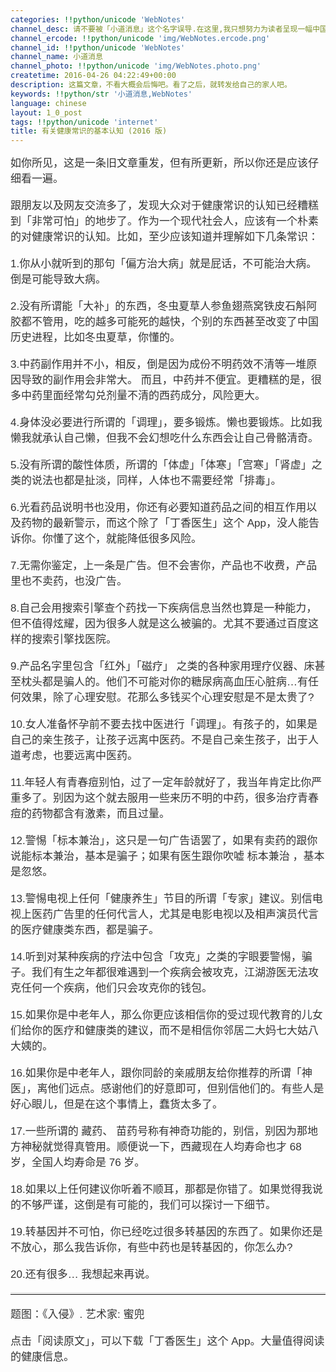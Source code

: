 ```yaml
---
categories: !!python/unicode 'WebNotes'
channel_desc: 请不要被「小道消息」这个名字误导.在这里,我只想努力为读者呈现一幅中国互联网的清明上河图.
channel_ercode: !!python/unicode 'img/WebNotes.ercode.png'
channel_id: !!python/unicode 'WebNotes'
channel_name: 小道消息
channel_photo: !!python/unicode 'img/WebNotes.photo.png'
createtime: 2016-04-26 04:22:49+00:00
description: 这篇文章，不看大概会后悔吧。看了之后，就转发给自己的家人吧。
keywords: !!python/str '小道消息,WebNotes'
language: chinese
layout: 1_0_post
tags: !!python/unicode 'internet'
title: 有关健康常识的基本认知 (2016 版)
---
```

<div class="rich_media_content" id="js_content">
<p style="font-family: Avenir, sans-serif; border: 0px; font-size: 17px; margin-top: 12px; margin-bottom: 18px; padding: 0px; outline: 0px; color: rgb(51, 51, 51); white-space: normal;">
         如你所见，这是一条旧文章重发，但有所更新，所以你还是应该仔细看一遍。
        </p>
<p style="font-family: Avenir, sans-serif; border: 0px; font-size: 17px; margin-top: 12px; margin-bottom: 18px; padding: 0px; outline: 0px; color: rgb(51, 51, 51); white-space: normal;">
         跟朋友以及网友交流多了，发现大众对于健康常识的认知已经糟糕到「非常可怕」的地步了。作为一个现代社会人，应该有一个朴素的对健康常识的认知。比如，至少应该知道并理解如下几条常识：
        </p>
<p style="font-family: Avenir, sans-serif; border: 0px; font-size: 17px; margin-top: 12px; margin-bottom: 18px; padding: 0px; outline: 0px; color: rgb(51, 51, 51); white-space: normal;">
         1.你从小就听到的那句「偏方治大病」就是屁话，不可能治大病。倒是可能导致大病。
        </p>
<p style="font-family: Avenir, sans-serif; border: 0px; font-size: 17px; margin-top: 12px; margin-bottom: 18px; padding: 0px; outline: 0px; color: rgb(51, 51, 51); white-space: normal;">
         2.没有所谓能「大补」的东西，冬虫夏草人参鱼翅燕窝铁皮石斛阿胶都不管用，吃的越多可能死的越快，个别的东西甚至改变了中国历史进程，比如冬虫夏草，你懂的。
        </p>
<p style="font-family: Avenir, sans-serif; border: 0px; font-size: 17px; margin-top: 12px; margin-bottom: 18px; padding: 0px; outline: 0px; color: rgb(51, 51, 51); white-space: normal;">
         3.中药副作用并不小，相反，倒是因为成份不明药效不清等一堆原因导致的副作用会非常大。 而且，中药并不便宜。更糟糕的是，很多中药里面经常勾兑剂量不清的西药成分，风险更大。
        </p>
<p style="font-family: Avenir, sans-serif; border: 0px; font-size: 17px; margin-top: 12px; margin-bottom: 18px; padding: 0px; outline: 0px; color: rgb(51, 51, 51); white-space: normal;">
         4.身体没必要进行所谓的「调理」，要多锻炼。懒也要锻炼。比如我懒我就承认自己懒，但我不会幻想吃什么东西会让自己骨骼清奇。
        </p>
<p style="font-family: Avenir, sans-serif; border: 0px; font-size: 17px; margin-top: 12px; margin-bottom: 18px; padding: 0px; outline: 0px; color: rgb(51, 51, 51); white-space: normal;">
         5.没有所谓的酸性体质，所谓的「体虚」「体寒」「宫寒」「肾虚」之类的说法也都是扯淡，同样，人体也不需要经常「排毒」。
        </p>
<p style="font-family: Avenir, sans-serif; border: 0px; font-size: 17px; margin-top: 12px; margin-bottom: 18px; padding: 0px; outline: 0px; color: rgb(51, 51, 51); white-space: normal;">
         6.光看药品说明书也没用，你还有必要知道药品之间的相互作用以及药物的最新警示，而这个除了「丁香医生」这个 App，没人能告诉你。你懂了这个，就能降低很多风险。
        </p>
<p style="font-family: Avenir, sans-serif; border: 0px; font-size: 17px; margin-top: 12px; margin-bottom: 18px; padding: 0px; outline: 0px; color: rgb(51, 51, 51); white-space: normal;">
         7.无需你鉴定，上一条是广告。但不会害你，产品也不收费，产品里也不卖药，也没广告。
        </p>
<p style="font-family: Avenir, sans-serif; border: 0px; font-size: 17px; margin-top: 12px; margin-bottom: 18px; padding: 0px; outline: 0px; color: rgb(51, 51, 51); white-space: normal;">
         8.自己会用搜索引擎查个药找一下疾病信息当然也算是一种能力，但不值得炫耀，因为很多人就是这么被骗的。尤其不要通过百度这样的搜索引擎找医院。
        </p>
<p style="font-family: Avenir, sans-serif; border: 0px; font-size: 17px; margin-top: 12px; margin-bottom: 18px; padding: 0px; outline: 0px; color: rgb(51, 51, 51); white-space: normal;">
         9.产品名字里包含「红外」「磁疗」 之类的各种家用理疗仪器、床甚至枕头都是骗人的。他们不可能对你的糖尿病高血压心脏病…有任何效果，除了心理安慰。花那么多钱买个心理安慰是不是太贵了?
        </p>
<p style="font-family: Avenir, sans-serif; border: 0px; font-size: 17px; margin-top: 12px; margin-bottom: 18px; padding: 0px; outline: 0px; color: rgb(51, 51, 51); white-space: normal;">
         10.女人准备怀孕前不要去找中医进行「调理」。有孩子的，如果是自己的亲生孩子，让孩子远离中医药。不是自己亲生孩子，出于人道考虑，也要远离中医药。
        </p>
<p style="font-family: Avenir, sans-serif; border: 0px; font-size: 17px; margin-top: 12px; margin-bottom: 18px; padding: 0px; outline: 0px; color: rgb(51, 51, 51); white-space: normal;">
         11.年轻人有青春痘别怕，过了一定年龄就好了，我当年肯定比你严重多了。别因为这个就去服用一些来历不明的中药，很多治疗青春痘的药物都含有激素，而且过量。
        </p>
<p style="font-family: Avenir, sans-serif; border: 0px; font-size: 17px; margin-top: 12px; margin-bottom: 18px; padding: 0px; outline: 0px; color: rgb(51, 51, 51); white-space: normal;">
         12.警惕「标本兼治」，这只是一句广告语罢了，如果有卖药的跟你说能标本兼治，基本是骗子；如果有医生跟你吹嘘
         <span style="color: rgb(51, 51, 51); font-family: Avenir, sans-serif; font-size: 17px;">
          标本兼治
         </span>
         ，基本是忽悠。
        </p>
<p style="font-family: Avenir, sans-serif; border: 0px; font-size: 17px; margin-top: 12px; margin-bottom: 18px; padding: 0px; outline: 0px; color: rgb(51, 51, 51); white-space: normal;">
         13.警惕电视上任何「健康养生」节目的所谓「专家」建议。别信电视上医药广告里的任何代言人，尤其是电影电视以及相声演员代言的医疗健康类东西，都是骗子。
        </p>
<p style="font-family: Avenir, sans-serif; border: 0px; font-size: 17px; margin-top: 12px; margin-bottom: 18px; padding: 0px; outline: 0px; color: rgb(51, 51, 51); white-space: normal;">
         14.听到对某种疾病的疗法中包含「攻克」之类的字眼要警惕，骗子。我们有生之年都很难遇到一个疾病会被攻克，江湖游医无法攻克任何一个疾病，他们只会攻克你的钱包。
        </p>
<p style="font-family: Avenir, sans-serif; border: 0px; font-size: 17px; margin-top: 12px; margin-bottom: 18px; padding: 0px; outline: 0px; color: rgb(51, 51, 51); white-space: normal;">
         15.如果你是中老年人，那么你更应该相信你的受过现代教育的儿女们给你的医疗和健康类的建议，而不是相信你邻居二大妈七大姑八大姨的。
        </p>
<p style="font-family: Avenir, sans-serif; border: 0px; font-size: 17px; margin-top: 12px; margin-bottom: 18px; padding: 0px; outline: 0px; color: rgb(51, 51, 51); white-space: normal;">
         16.如果你是中老年人，跟你同龄的亲戚朋友给你推荐的所谓「神医」，离他们远点。感谢他们的好意即可，但别信他们的。有些人是好心眼儿，但是在这个事情上，蠢货太多了。
        </p>
<p style="font-family: Avenir, sans-serif; border: 0px; font-size: 17px; margin-top: 12px; margin-bottom: 18px; padding: 0px; outline: 0px; color: rgb(51, 51, 51); white-space: normal;">
         17.一些所谓的
         <span style="color: rgb(51, 51, 51); font-family: Avenir, sans-serif; font-size: 17px;">
          藏药、
         </span>
         苗药号称有神奇功能的，别信，别因为那地方神秘就觉得真管用。顺便说一下，西藏现在人均寿命也才 68 岁，全国人均寿命是 76 岁。
        </p>
<p style="font-family: Avenir, sans-serif; border: 0px; font-size: 17px; margin-top: 12px; margin-bottom: 18px; padding: 0px; outline: 0px; color: rgb(51, 51, 51); white-space: normal;">
         18.如果以上任何建议你听着不顺耳，那都是你错了。如果觉得我说的不够严谨，这倒是有可能的，我们可以探讨一下细节。
        </p>
<p style="font-family: Avenir, sans-serif; border: 0px; font-size: 17px; margin-top: 12px; margin-bottom: 18px; padding: 0px; outline: 0px; color: rgb(51, 51, 51); white-space: normal;">
         19.转基因并不可怕，你已经吃过很多转基因的东西了。如果你还是不放心，那么我告诉你，有些中药也是转基因的，你怎么办?
        </p>
<p style="font-family: Avenir, sans-serif; border: 0px; font-size: 17px; margin-top: 12px; margin-bottom: 18px; padding: 0px; outline: 0px; color: rgb(51, 51, 51); white-space: normal;">
         20.还有很多… 我想起来再说。
        </p>
<hr style="font-family: Avenir, sans-serif; border-right-width: 0px; border-bottom-width: 0px; border-left-width: 0px; border-top-style: solid; border-top-color: rgb(234, 234, 234); height: 1px; margin: 1em 0px; padding: 0px; color: rgb(51, 51, 51); font-size: 17px; white-space: normal;"/>
<p style="font-family: Avenir, sans-serif; border: 0px; font-size: 17px; margin-top: 12px; margin-bottom: 18px; padding: 0px; outline: 0px; color: rgb(51, 51, 51); white-space: normal;">
         题图：《入侵》. 艺术家: 蜜兜
        </p>
<p>
<span style="color: rgb(51, 51, 51); font-family: Avenir, sans-serif; font-size: 17px;">
          点击「阅读原文」，可以下载「丁香医生」这个 App。大量值得阅读的健康信息。
         </span>
</p>
</div>